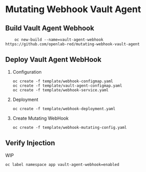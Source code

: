 # Mutating Webhook Vault Agent

## Build Vault Agent Webhook

```
    oc new-build --name=vault-agent-webhook https://github.com/openlab-red/mutating-webhook-vault-agent
```

## Deploy Vault Agent WebHook

1. Configuration

    ```
    oc create -f template/webhook-configmap.yaml
    oc create -f template/vault-agent-configmap.yaml
    oc create -f template/webhook-service.yaml
    ```

2. Deployment

    ```
    oc create -f template/webhook-deployment.yaml
    ```

3. Create Mutating WebHook


    ```
    oc create -f template/webhook-mutating-config.yaml
    ```

## Verify Injection

WIP

```
oc label namespace app vault-agent-webhook=enabled
```